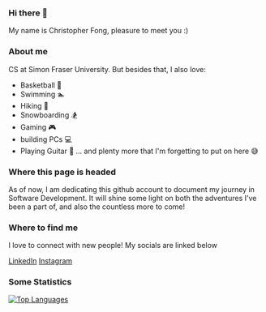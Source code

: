 ### Hi there 👋

My name is Christopher Fong, pleasure to meet you :)

### About me
CS at Simon Fraser University. But besides that, I also love:
- Basketball 🏀
- Swimming 🏊
- Hiking 🥾
- Snowboarding 🏂
- Gaming 🎮
- building PCs 💻
- Playing Guitar 🎸
... and plenty more that I'm forgetting to put on here 😅

### Where this page is headed
As of now, I am dedicating this github account to document my journey in Software Development. It will shine some light on 
both the adventures I've been a part of, and also the countless more to come!

### Where to find me
I love to connect with new people! My socials are linked below

<a href="https://www.linkedin.com/in/chrisfong604/">LinkedIn</a>
<a href="https://www.instagram.com/isrly_chris/">Instagram</a>

### Some Statistics

[![Top Languages](https://github-readme-stats.vercel.app/api/top-langs/?username=ChrisFong604)](https://github.com/anuraghazra/github-readme-stats)
